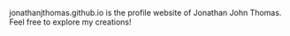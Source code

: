 jonathanjthomas.github.io is the profile website of Jonathan John Thomas. Feel free to explore my creations!
